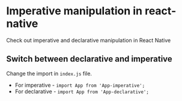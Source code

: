# Imperative manipulation in react-native
Check out imperative and declarative manipulation in React Native


## Switch between declarative and imperative
Change the import in `index.js` file.
 - For imperative  - `import App from 'App-imperative';`
 - For declarative - `import App from 'App-declarative';`

